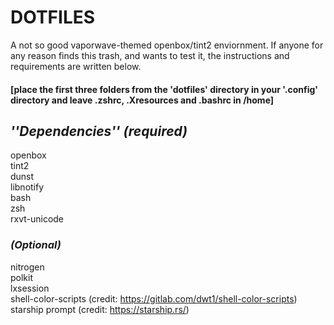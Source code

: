 # DOTFILES #   
A not so good vaporwave-themed openbox/tint2 enviornment. If anyone for any reason finds this trash, and wants to test it, the instructions and requirements are written below.    

#### [place the first three folders from the 'dotfiles' directory in your '.config' directory and leave .zshrc, .Xresources and .bashrc in /home] ####

## *''Dependencies'' (required)* ##   

openbox   
tint2   
dunst   
libnotify   
bash   
zsh   
rxvt-unicode   

### *(Optional)* ###   
nitrogen   
polkit   
lxsession   
shell-color-scripts (credit: https://gitlab.com/dwt1/shell-color-scripts)   
starship prompt (credit: https://starship.rs/)   

